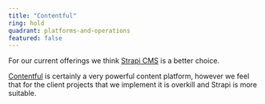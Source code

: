 ```yaml
---
title: "Contentful"
ring: hold
quadrant: platforms-and-operations
featured: false
---
```


For our current offerings we think [Strapi CMS](/tools/strapi) is a better choice.

[Contentful](https://www.contentful.com/) is certainly a very powerful content platform, however we feel that for the client projects
that we implement it is overkill and Strapi is more suitable.
